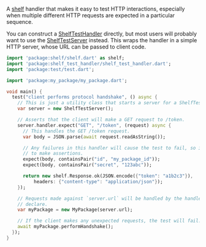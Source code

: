 A [shelf][] handler that makes it easy to test HTTP interactions, especially
when multiple different HTTP requests are expected in a particular sequence.

[shelf]: [https://github.com/dart-lang/shelf#readme]

You can construct a [ShelfTestHandler][] directly, but most users will probably
want to use the [ShelfTestServer][] instead. This wraps the handler in a simple
HTTP server, whose URL can be passed to client code.

[ShelfTestHandler]: https://www.dartdocs.org/documentation/shelf_test_handler/latest/shelf_test_handler/ShelfTestHandler-class.html
[ShelfTestServer]: https://www.dartdocs.org/documentation/shelf_test_handler/latest/shelf_test_handler/ShelfTestServer-class.html

```dart
import 'package:shelf/shelf.dart' as shelf;
import 'package:shelf_test_handler/shelf_test_handler.dart';
import 'package:test/test.dart';

import 'package:my_package/my_package.dart';

void main() {
  test("client performs protocol handshake", () async {
    // This is just a utility class that starts a server for a ShelfTestHandler.
    var server = new ShelfTestServer();

    // Asserts that the client will make a GET request to /token.
    server.handler.expect("GET", "/token", (request) async {
      // This handles the GET /token request.
      var body = JSON.parse(await request.readAsString());

      // Any failures in this handler will cause the test to fail, so it's safe
      // to make assertions.
      expect(body, containsPair("id", "my_package_id"));
      expect(body, containsPair("secret", "123abc"));

      return new shelf.Response.ok(JSON.encode({"token": "a1b2c3"}),
          headers: {"content-type": "application/json"});
    });

    // Requests made against `server.url` will be handled by the handlers we
    // declare.
    var myPackage = new MyPackage(server.url);

    // If the client makes any unexpected requests, the test will fail.
    await myPackage.performHandshake();
  });
}
```
